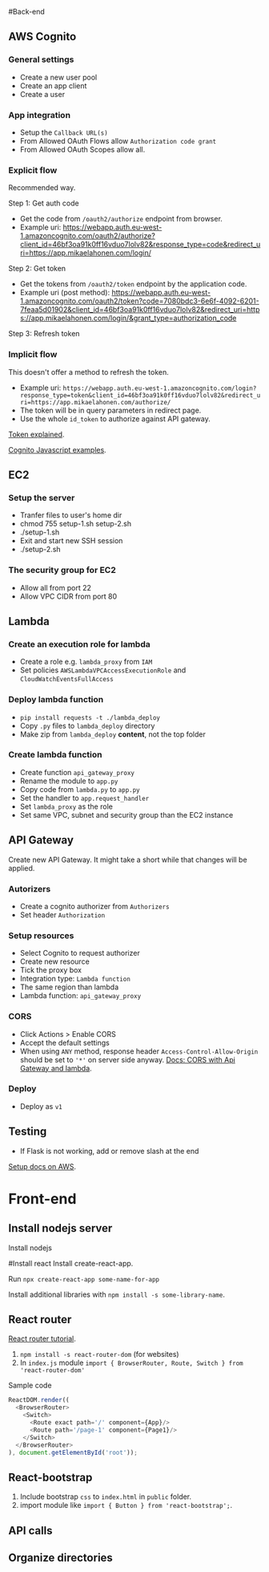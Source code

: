 #Back-end

## AWS Cognito
### General settings
* Create a new user pool
* Create an app client
* Create a user

### App integration
* Setup the `Callback URL(s)`
* From Allowed OAuth Flows allow `Authorization code grant`
* From Allowed OAuth Scopes allow all.

### Explicit flow
Recommended way.

Step 1: Get auth code
* Get the code from `/oauth2/authorize` endpoint from browser.
* Example uri: https://webapp.auth.eu-west-1.amazoncognito.com/oauth2/authorize?client_id=46bf3oa91k0ff16vduo7lolv82&response_type=code&redirect_uri=https://app.mikaelahonen.com/login/

Step 2: Get token
* Get the tokens from `/oauth2/token` endpoint by the application code.
* Example uri (post method): https://webapp.auth.eu-west-1.amazoncognito.com/oauth2/token?code=7080bdc3-6e6f-4092-6201-7feaa5d01902&client_id=46bf3oa91k0ff16vduo7lolv82&redirect_uri=https://app.mikaelahonen.com/login/&grant_type=authorization_code

Step 3: Refresh token


### Implicit flow
This doesn't offer a method to refresh the token.
* Example uri: `https://webapp.auth.eu-west-1.amazoncognito.com/login?response_type=token&client_id=46bf3oa91k0ff16vduo7lolv82&redirect_uri=https://app.mikaelahonen.com/authorize/`
* The token will be in query parameters in redirect page.
* Use the whole `id_token` to authorize against API gateway.


[Token explained](https://docs.aws.amazon.com/cognito/latest/developerguide/amazon-cognito-user-pools-using-tokens-with-identity-providers.html).

[Cognito Javascript examples](https://docs.aws.amazon.com/cognito/latest/developerguide/using-amazon-cognito-user-identity-pools-javascript-examples.html).

## EC2
### Setup the server
* Tranfer files to user's home dir
* chmod 755 setup-1.sh setup-2.sh
* ./setup-1.sh
* Exit and start new SSH session
* ./setup-2.sh

### The security group for EC2
* Allow all from port 22
* Allow VPC CIDR from port 80

## Lambda
### Create an execution role for lambda
* Create a role e.g. `lambda_proxy` from `IAM`
* Set policies `AWSLambdaVPCAccessExecutionRole` and `CloudWatchEventsFullAccess`

### Deploy lambda function
* `pip install requests -t ./lambda_deploy`
* Copy `.py` files to `lambda_deploy` directory
* Make zip from `lambda_deploy` <b>content</b>, not the top folder

### Create lambda function
* Create function `api_gateway_proxy`
* Rename the module to `app.py`
* Copy code from `lambda.py` to `app.py`
* Set the handler to `app.request_handler`
* Set `lambda_proxy` as the role
* Set same VPC, subnet and security group than the EC2 instance

## API Gateway
Create new API Gateway.
It might take a short while that changes will be applied.

### Autorizers
* Create a cognito authorizer from `Authorizers`
* Set header `Authorization`

### Setup resources
* Select Cognito to request authorizer
* Create new resource
* Tick the proxy box
* Integration type: `Lambda function`
* The same region than lambda
* Lambda function: `api_gateway_proxy`

### CORS
* Click Actions > Enable CORS
* Accept the default settings
* When using `ANY` method, response header `Access-Control-Allow-Origin`
should be set to `'*'` on server side anyway.
[Docs: CORS with Api Gateway and lambda](https://docs.aws.amazon.com/apigateway/latest/developerguide/how-to-cors.html).

### Deploy
* Deploy as `v1`

## Testing
* If Flask is not working, add or remove slash at the end


[Setup docs on AWS](https://docs.aws.amazon.com/AmazonECS/latest/developerguide/docker-basics.html).

# Front-end
## Install nodejs server
Install nodejs

#Install react
Install create-react-app.

Run `npx create-react-app some-name-for-app`

Install additional libraries with `npm install -s some-library-name`.

## React router
[React router tutorial](https://medium.com/@pshrmn/a-simple-react-router-v4-tutorial-7f23ff27adf).

1. `npm install -s react-router-dom` (for websites)
2. In `index.js` module `import { BrowserRouter, Route, Switch } from 'react-router-dom'`

Sample code
```js
ReactDOM.render((
  <BrowserRouter>
    <Switch>
      <Route exact path='/' component={App}/>
      <Route path='/page-1' component={Page1}/>
    </Switch>
  </BrowserRouter>
), document.getElementById('root'));
```

## React-bootstrap
1. Include bootstrap `css` to `index.html` in `public` folder.
2. import module like `import { Button } from 'react-bootstrap';`.

## API calls

## Organize directories
